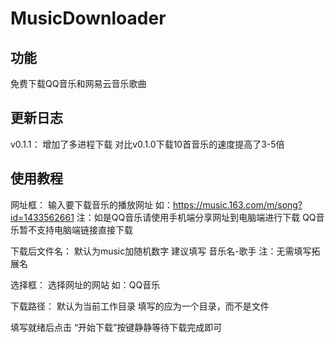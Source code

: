 # MusicDownloader

## 功能 ##
免费下载QQ音乐和网易云音乐歌曲

## 更新日志 ##
v0.1.1：
增加了多进程下载 对比v0.1.0下载10首音乐的速度提高了3-5倍

## 使用教程 ##
网址框：
    输入要下载音乐的播放网址
    如：https://music.163.com/m/song?id=1433562661
    注：如是QQ音乐请使用手机端分享网址到电脑端进行下载
        QQ音乐暂不支持电脑端链接直接下载

下载后文件名：
    默认为music加随机数字
    建议填写 音乐名-歌手
    注：无需填写拓展名

选择框：
    选择网址的网站
    如：QQ音乐

下载路径：
    默认为当前工作目录
    填写的应为一个目录，而不是文件

填写就绪后点击 “开始下载”按键静静等待下载完成即可
